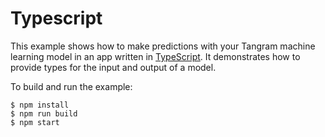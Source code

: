 # Typescript

This example shows how to make predictions with your Tangram machine learning model in an app written in [TypeScript](https://www.typescriptlang.org). It demonstrates how to provide types for the input and output of a model.

To build and run the example:

```
$ npm install
$ npm run build
$ npm start
```

